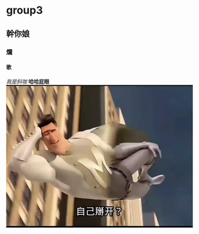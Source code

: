 # group3

## 幹你娘

### 爛

#### 歌

*我是斜咖*
**哈哈屁眼**
![自己掰開](https://github.com/skyler09090718-wq/group3/blob/main/ooFpnaKoqAJDA2aBE3Jke9SBCtqfQAWXAEIgQD.jpg?raw=true)
